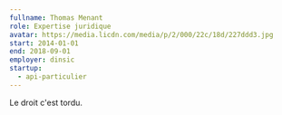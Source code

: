 ```yaml
---
fullname: Thomas Menant
role: Expertise juridique
avatar: https://media.licdn.com/media/p/2/000/22c/18d/227ddd3.jpg
start: 2014-01-01
end: 2018-09-01
employer: dinsic
startup:
  - api-particulier
---
```


Le droit c'est tordu.
